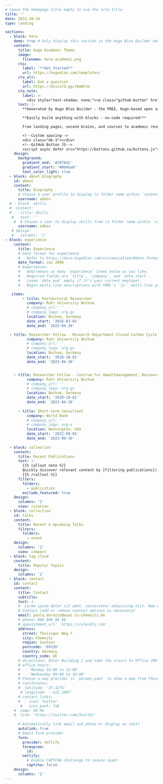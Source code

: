 ```yaml
---
# Leave the homepage title empty to use the site title
title: ''
date: 2022-10-24
type: landing

sections:
  - block: hero
    demo: true # Only display this section in the Hugo Blox Builder demo site
    content:
      title: Hugo Academic Theme
      image:
        filename: hero-academic.png
      cta:
        label: '**Get Started**'
        url: https://hugoblox.com/templates/
      cta_alt:
        label: Ask a question
        url: https://discord.gg/z8wNYzb
      cta_note:
        label: >-
          <div style="text-shadow: none;"><a class="github-button" href="https://github.com/HugoBlox/hugo-blox-builder" data-icon="octicon-star" data-size="large" data-show-count="true" aria-label="Star">Star Hugo Blox Builder</a></div><div style="text-shadow: none;"><a class="github-button" href="https://github.com/HugoBlox/theme-academic-cv" data-icon="octicon-star" data-size="large" data-show-count="true" aria-label="Star">Star the Academic template</a></div>
      text: |-
        **Generated by Hugo Blox Builder - the FREE, Hugo-based open source website builder trusted by 500,000+ sites.**

        **Easily build anything with blocks - no-code required!**

        From landing pages, second brains, and courses to academic resumés, conferences, and tech blogs.

        <!--Custom spacing-->
        <div class="mb-3"></div>
        <!--GitHub Button JS-->
        <script async defer src="https://buttons.github.io/buttons.js"></script>
    design:
      background:
        gradient_end: '#1976d2'
        gradient_start: '#004ba0'
        text_color_light: true
  - block: about.biography
    id: about
    content:
      title: Biography
      # Choose a user profile to display (a folder name within `content/authors/`)
      username: admin
  # - block: skills
  #  content:
  #    title: Skills
   #   text: ''
    #  # Choose a user to display skills from (a folder name within `content/authors/`)
      username: admin
   # design:
   #   columns: '1'
- block: experience
    content:
      title: Experience
      # Date format for experience
      #   Refer to https://docs.hugoblox.com/customization/#date-format
      date_format: Jan 2006
      # Experiences.
      #   Add/remove as many `experience` items below as you like.
      #   Required fields are `title`, `company`, and `date_start`.
      #   Leave `date_end` empty if it's your current employer.
      #   Begin multi-line descriptions with YAML's `|2-` multi-line prefix.

   items:
        - title: Postdoctoral Researcher
          company: Ruhr University Bochum
          # company_url: ''
          # company_logo: org-gc
          location: Bochum, Germany
          date_start: '2016-03-01'
          date_end: '2023-04-30'

  - title: Researcher Fellow - Research Department Closed Carbon Cycle Economy (CCCE)
          company: Ruhr University Bochum
          # company_url: ''
          # company_logo: org-gc
          location: Bochum, Germany
          date_start: '2018-10-01'
          date_end: '2023-04-30'


    - title: Researcher Fellow - Centrum fur Umweltmanagement, Ressourcen und Energie (CURE)
          company: Ruhr University Bochum
          # company_url: ''
          # company_logo: org-gc
          location: Bochum, Germany
          date_start: '2020-10-01'
          date_end: '2023-04-30'
         
      - title: Short-term Consultant
          company: World Bank
          # company_url: ''
          # company_logo: org-x
          location: Washington, USA
          date_start: '2022-09-01'
          date_end: '2023-09-30'
        
  - block: collection
    content:
      title: Recent Publications
      text: |-
        {{% callout note %}}
        Quickly discover relevant content by [filtering publications](./publication/).
        {{% /callout %}}
      filters:
        folders:
          - publication
        exclude_featured: true
    design:
      columns: '2'
      view: citation
  - block: collection
    id: talks
    content:
      title: Recent & Upcoming Talks
      filters:
        folders:
          - event
    design:
      columns: '2'
      view: compact
  - block: tag_cloud
    content:
      title: Popular Topics
    design:
      columns: '2'
  - block: contact
    id: contact
    content:
      title: Contact
      subtitle:
      text: |-
      #  Lorem ipsum dolor sit amet, consectetur adipiscing elit. Nam mi diam, venenatis ut magna et, vehicula efficitur enim.
      # Contact (add or remove contact options as necessary)
      email: paola.dorazio@wiwi.tu-chemnitz.de
      # phone: 888 888 88 88
      # appointment_url: 'https://calendly.com'
      address:
        street: Thuringer Weg 7
        city: Chemnitz
        region: Sachsen
        postcode: '09126'
        country: Germany
        country_code: DE
      # directions: Enter Building 1 and take the stairs to Office 200 on Floor 2
      # office_hours:
      #  - 'Monday 10:00 to 13:00'
      #  - 'Wednesday 09:00 to 10:00'
      # Choose a map provider in `params.yaml` to show a map from these coordinates
      # coordinates:
      #  latitude: '37.4275'
       # longitude: '-122.1697'  
      # contact_links:
      #  - icon: twitter
       #   icon_pack: fab
    #  name: DM Me
    #  link: 'https://twitter.com/Twitter'
       
      # Automatically link email and phone or display as text?
      autolink: true
      # Email form provider
      form:
        provider: netlify
        formspree:
          id:
        netlify:
          # Enable CAPTCHA challenge to reduce spam?
          captcha: false
    design:
      columns: '2'
---
```

